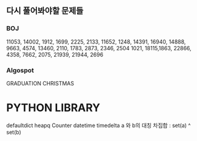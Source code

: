 다시 풀어봐야할 문제들
-----
### BOJ
11053, 14002, 1912, 1699, 2225, 2133, 11652, 1248, 14391, 16940, 14888, 9663, 4574, 13460, 2110, 1783, 2873, 2346, 2504
1021, 18115,1863, 22866, 4358, 7662, 2075, 21939, 21944, 2696

### Algospot
GRADUATION
CHRISTMAS

# PYTHON LIBRARY
defaultdict
heapq
Counter
datetime
timedelta
a 와 b의 대칭 차집합 : set(a) ^ set(b)
